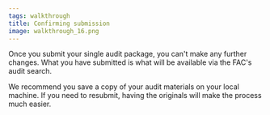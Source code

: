 ```yaml
---
tags: walkthrough
title: Confirming submission
image: walkthrough_16.png
---
```


Once you submit your single audit package, you can't make any further changes. What you have submitted is what will be available via the FAC's audit search.

We recommend you save a copy of your audit materials on your local machine. If you need to resubmit, having the originals will make the process much easier.
